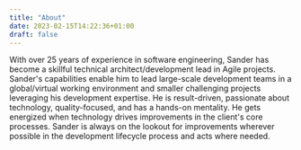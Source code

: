```yaml
---
title: "About"
date: 2023-02-15T14:22:36+01:00
draft: false
---
```


With over 25 years of experience in software engineering, Sander has become a skillful technical architect/development lead in Agile projects. Sander's capabilities enable him to lead large-scale development teams in a global/virtual working environment and smaller challenging projects leveraging his development expertise. He is result-driven, passionate about technology, quality-focused, and has a hands-on mentality. He gets energized when technology drives improvements in the client's core processes. Sander is always on the lookout for improvements wherever possible in the development lifecycle process and acts where needed.
